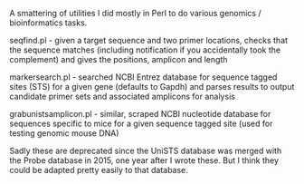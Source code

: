 A smattering of utilities I did mostly in Perl to do various genomics / bioinformatics tasks.

seqfind.pl - given a target sequence and two primer locations, checks that the sequence matches (including notification if you accidentally took the complement) and gives the positions, amplicon and length

markersearch.pl - searched NCBI Entrez database for sequence tagged sites (STS) for a given gene (defaults to Gapdh) and parses results to output candidate primer sets and associated amplicons for analysis

grabunistsamplicon.pl - similar, scraped NCBI nucleotide database for sequences specific to mice for a given sequence tagged site (used for testing genomic mouse DNA)

Sadly these are deprecated since the UniSTS database was merged with the Probe database in 2015, one year after I wrote these. But I think they could be adapted pretty easily to that database.